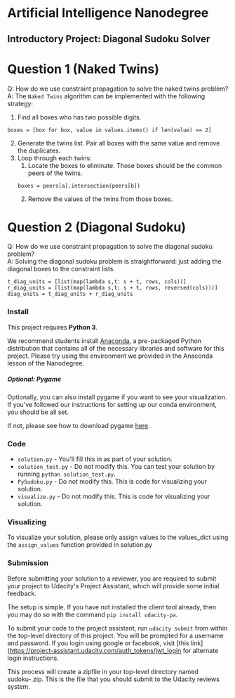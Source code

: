 # Artificial Intelligence Nanodegree
## Introductory Project: Diagonal Sudoku Solver

# Question 1 (Naked Twins)
Q: How do we use constraint propagation to solve the naked twins problem?  
A: The `Naked Twins` algorithm can be implemented with the following strategy:

1. Find all boxes who has two possible digits.
```
boxes = [box for box, value in values.items() if len(value) == 2]
```
2. Generate the twins list. Pair all boxes with the same value and remove the duplicates.
3. Loop through each twins:
	1. Locate the boxes to eliminate. Those boxes should be the common peers of the twins.
	```
	boxes = peers[a].intersection(peers[b])
	```
	2. Remove the values of the twins from those boxes.

# Question 2 (Diagonal Sudoku)
Q: How do we use constraint propagation to solve the diagonal sudoku problem?  
A: Solving the diagonal sudoku problem is straightforward: just adding the diagonal boxes to the constraint lists.

```
t_diag_units = [list(map(lambda s,t: s + t, rows, cols))]
r_diag_units = [list(map(lambda s,t: s + t, rows, reversed(cols)))]
diag_units = t_diag_units + r_diag_units
```

### Install

This project requires **Python 3**.

We recommend students install [Anaconda](https://www.continuum.io/downloads), a pre-packaged Python distribution that contains all of the necessary libraries and software for this project. 
Please try using the environment we provided in the Anaconda lesson of the Nanodegree.

##### Optional: Pygame

Optionally, you can also install pygame if you want to see your visualization. If you've followed our instructions for setting up our conda environment, you should be all set.

If not, please see how to download pygame [here](http://www.pygame.org/download.shtml).

### Code

* `solution.py` - You'll fill this in as part of your solution.
* `solution_test.py` - Do not modify this. You can test your solution by running `python solution_test.py`.
* `PySudoku.py` - Do not modify this. This is code for visualizing your solution.
* `visualize.py` - Do not modify this. This is code for visualizing your solution.

### Visualizing

To visualize your solution, please only assign values to the values_dict using the ```assign_values``` function provided in solution.py

### Submission
Before submitting your solution to a reviewer, you are required to submit your project to Udacity's Project Assistant, which will provide some initial feedback.  

The setup is simple.  If you have not installed the client tool already, then you may do so with the command `pip install udacity-pa`.  

To submit your code to the project assistant, run `udacity submit` from within the top-level directory of this project.  You will be prompted for a username and password.  If you login using google or facebook, visit [this link](https://project-assistant.udacity.com/auth_tokens/jwt_login for alternate login instructions.

This process will create a zipfile in your top-level directory named sudoku-<id>.zip.  This is the file that you should submit to the Udacity reviews system.

